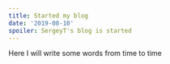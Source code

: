 ```yaml
---
title: Started my blog
date: '2019-08-10'
spoiler: SergeyT's blog is started
---
```


Here I will write some words from time to time
